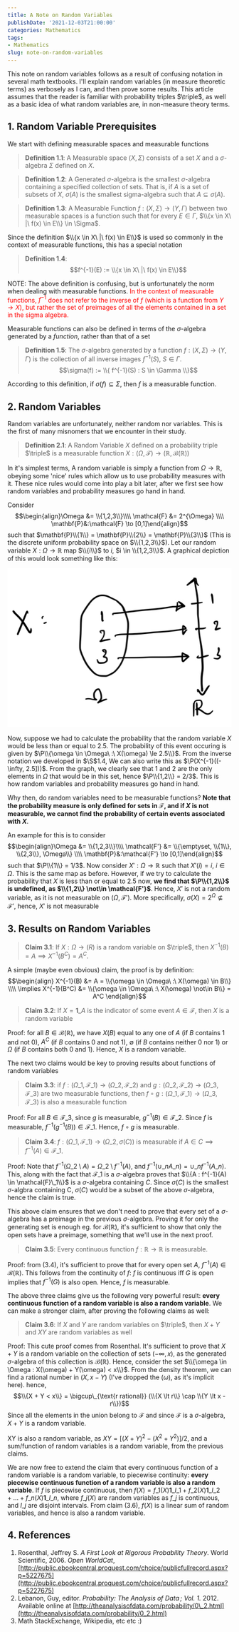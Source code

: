 ```yaml
---
title: A Note on Random Variables
publishDate: '2021-12-03T21:00:00'
categories: Mathematics
tags:
- Mathematics
slug: note-on-random-variables
---
```


$\newcommand{\triple}{(\Omega, \mathcal{F}, \mathbf{P})}$$\newcommand{\P}{\mathbf{P}}$
This note on random variables follows as a result of confusing notation in several math textbooks. I'll explain random variables (in measure theoretic terms) as verbosely as I can, and then prove some results. This article assumes that the reader is familiar with probability triples $\triple$, as well as a basic idea of what random variables are, in non-measure theory terms.

## 1. Random Variable Prerequisites
We start with defining measurable spaces and measurable functions 

> **Definition 1.1**: A Measurable space $(X,\Sigma)$ consists of a set $X$ and a $\sigma$-algebra $\Sigma$ defined on $X$.

> **Definition 1.2**: A Generated $\sigma$-algebra is the smallest $\sigma$-algebra containing a specified collection of sets. That is, if $A$ is a set of subsets of $X$, $\sigma(A)$ is the smallest sigma-algebra such that $A \subseteq \sigma(A)$. 

> **Definition 1.3**: A Measurable Function $f: (X,\Sigma) \to (Y,\Gamma)$ between two measurable spaces is a function such that for every $E \in \Gamma$, $\\{x \in X\ |\ f(x) \in E\\} \in \Sigma$.

Since the definition $\\{x \in X\ |\ f(x) \in E\\}$ is used so commonly in the context of measurable functions, this has a special notation

> **Definition 1.4**: $$f^{-1}(E) := \\{x \in X\ |\ f(x) \in E\\}$$

NOTE: The above definition is confusing, but is unfortunately the norm when dealing with measurable functions. <span style="color: red;">In the context of measurable functions, $f^{-1}$ does not refer to the inverse of $f$ (which is a function from $Y \to X$), but rather the set of preimages of all the elements contained in a set in the sigma algebra.</span>

Measurable functions can also be defined in terms of the $\sigma$-algebra generated by a _function_, rather than that of a set

> **Definition 1.5**: The $\sigma$-algebra generated by a function $f: (X,\Sigma) \to (Y, \Gamma)$ is the collection of all inverse images $f^{-1}(S),\ S \in \Gamma$. 
$$\sigma(f) := \\{ f^{-1}(S) : S \in \Gamma \\}$$

According to this definition, if $\sigma(f) \subseteq \Sigma$, then $f$ is a measurable function.

## 2. Random Variables

Random variables are unfortunately, neither random nor variables. This is the first of many misnomers that we encounter in their study. 

> **Definition 2.1**: A Random Variable $X$ defined on a probability triple $\triple$ is a measurable function $X : (\Omega, \mathcal{F}) \to (\mathbb{R}, \mathcal{B}(\mathbb{R}))$

In it's simplest terms, A random variable is simply a function from $\Omega \to \mathbb{R}$, obeying some 'nice' rules which allow us to use probability measures with it. These nice rules would come into play a bit later, after we first see how random variables and probability measures go hand in hand.

Consider $$\begin{align}\Omega &= \\{1,2,3\\}\\\\ \mathcal{F} &= 2^{\Omega} \\\\ \mathbf{P}&:\mathcal{F} \to [0,1]\end{align}$$ such that $\mathbf{P}\\{1\\} = \mathbf{P}\\{2\\} = \mathbf{P}\\{3\\}$ (This is the discrete uniform probability space on $\\{1,2,3\\}$). Let our random variable $X: \Omega \to \mathbb{R}$ map $\\{i\\}$ to $i$, $i \in \\{1,2,3\\}$. A graphical depiction of this would look something like this:

![X](res/rv_x.jpeg)

Now, suppose we had to calculate the probability that the random variable $X$ would be less than or equal to $2.5$. The probability of this event occuring is given by $\P\\{\omega \in \Omega\ :\ X(\omega) \le 2.5\\}$. From the inverse notation we developed in $\S$1.4, We can also write this as $\P(X^{-1}((-\infty, 2.5]))$. From the graph, we clearly see that $1$ and $2$ are the only elements in $\Omega$ that would be in this set, hence $\P\\{1,2\\} = 2/3$. This is how random variables and probability measures go hand in hand.

Why then, do random variables need to be measurable functions? **Note that the probability measure is only defined for sets in $\mathcal{F}$, and if $X$ is not measurable, we cannot find the probability of certain events associated with $X$**. 

An example for this is to consider $$\begin{align}\Omega &= \\{1,2,3\\}\\\\ \mathcal{F'} &= \\{\emptyset, \\{1\\}, \\{2,3\\}, \Omega\\} \\\\ \mathbf{P}&:\mathcal{F'} \to [0,1]\end{align}$$ such that $\P\\{1\\} = 1/3$. Now consider $X': \Omega \to \mathbb{R}$ such that $X'(i) = i,\ i \in \Omega$. This is the same map as before. However, if we try to calculate the probability that $X$ is less than or equal to 2.5 now, **we find that $\P\\{1,2\\}$ is undefined, as $\\{1,2\\} \not\in \mathcal{F'}$**. Hence, $X'$ is not a random variable, as it is not measurable on $(\Omega, \mathcal{F'})$. More specifically, $\sigma(X) = 2^\Omega \not\subseteq \mathcal{F'}$, hence, $X'$ is not measurable

## 3. Results on Random Variables

> **Claim 3.1**: If $X: \Omega \to \mathbb(R)$ is a random variable on $\triple$, then $X^{-1}(B) = A \implies X^{-1}(B^C) = A^C$. 

A simple (maybe even obvious) claim, the proof is by definition: $$\begin{align}
X^{-1}(B) &= A = \\{\omega \in \Omega\ :\ X(\omega) \in B\\} \\\\
\implies X^{-1}(B^C) &= \\{\omega \in \Omega\ :\ X(\omega) \not\in B\\} = A^C 
\end{align}$$

> **Claim 3.2**: If $X = \mathbf{1}\_A$ is the indicator of some event $A \in \mathcal{F}$, then $X$ is a random variable

Proof: for all $B \in \mathcal{B}(\mathbb{R})$, we have $X(B)$ equal to any one of $A$ (if $B$ contains 1 and not 0), $A^C$ (if $B$ contains 0 and not 1), $\emptyset$ (if $B$ contains neither 0 nor 1) or $\Omega$ (if $B$ contains both 0 and 1). Hence, $X$ is a random variable.

The next two claims would be key to proving results about functions of random variables

> **Claim 3.3**: if $f: (\Omega\_1, \mathcal{F}\_1) \to (\Omega\_2, \mathcal{F}\_2)$ and $g: (\Omega\_2, \mathcal{F}\_2) \to (\Omega\_3, \mathcal{F}\_3)$ are two measurable functions, then $f \circ g : (\Omega\_1, \mathcal{F}\_1) \to (\Omega\_3, \mathcal{F}\_3)$ is also a measurable function

Proof: For all $B \in \mathcal{F}\_3$, since $g$ is measurable, $g^{-1}(B) \in \mathcal{F}\_2$. Since $f$ is measurable, $f^{-1}(g^{-1}(B)) \in \mathcal{F}\_1$. Hence, $f\circ g$ is measurable.

> **Claim 3.4**: $f: (\Omega\_1, \mathcal{F}\_1) \to (\Omega\_2, \sigma(C))$ is measurable if $A \in C \implies f^{-1}(A) \in \mathcal{F}\_1$.

Proof: Note that $f^{-1}(\Omega\_2 \setminus A) = \Omega\_2 \setminus f^{-1}(A)$, and $f^{-1}(\cup\_n A\_n) = \cup\_n f^{-1}(A\_n)$. This, along with the fact that $\mathcal{F}\_1$ is a $\sigma$-algebra proves that $\\{A : f^{-1}(A) \in \mathcal{F}\_1\\}$ is a $\sigma$-algebra containing $C$. Since $\sigma(C)$ is the smallest $\sigma$-algbra containing C, $\sigma(C)$ would be a subset of the above $\sigma$-algebra, hence the claim is true.

This above claim ensures that we don't need to prove that every set of a $\sigma$-algebra has a preimage in the previous $\sigma$-algebra. Proving it for only the generating set is enough eg. for $\mathcal{B}(\mathbb{R})$, it's sufficient to show that only the open sets have a preimage, something that we'll use in the next proof.

> **Claim 3.5**: Every continuous function $f: \mathbb{R} \to \mathbb{R}$ is measurable.

Proof: from (3.4), it's sufficient to prove that for every open set $A$, $f^{-1}(A) \in \mathcal{B}(\mathbb{R})$. This follows from the continuity of $f$: $f$ is continuous iff $G$ is open implies that $f^{-1}(G)$ is also open. Hence, $f$ is measurable.

The above three claims give us the following very powerful result: **every continuous function of a random variable is also a random variable**. We can make a stronger claim, after proving the following claims as well:

> **Claim 3.6**: If $X$ and $Y$ are random variables on $\triple$, then $X+Y$ and $XY$ are random variables as well

Proof: This cute proof comes from Rosenthal. It's sufficient to prove that $X+Y$ is a random variable on the collection of sets $(-\infty, x)$, as the generated $\sigma$-algebra of this collection is $\mathcal{B}(\mathbb{R})$. Hence, consider the set $\\{\omega \in \Omega : X(\omega) + Y(\omega) < x\\}$. From the density theorem, we can find a rational number in $(X, x-Y)$ (I've dropped the $(\omega)$, as it's implicit here). hence, $$\\{X + Y < x\\} = \bigcup\_{\text{r rational}} (\\{X \lt r\\} \cap \\{Y \lt x - r\\})$$ Since all the elements in the union belong to $\mathcal{F}$ and since $\mathcal{F}$ is a $\sigma$-algebra, $X+Y$ is a random variable.

XY is also a random variable, as $XY = [(X+Y)^2 - (X^2+Y^2)]/2$, and a sum/function of random variables is a random variable, from the previous claims.

We are now free to extend the claim that every continuous function of a random variable is a random variable, to piecewise continuity: **every piecewise continuous function of a random variable is also a random variable**. If $f$ is piecewise continuous, then $f(X) = f\_1(X) \mathbf{1}\_{I\_1} + f\_2(X) \mathbf{1}\_{I\_2} + \ldots + f\_n(X) \mathbf{1}\_{I\_n}$, where $f\_j(X)$ are random variables as $f\_j$ is continuous, and $I\_j$ are disjoint intervals. From claim (3.6), $f(X)$ is a linear sum of random variables, and hence is also a random variable.

## 4. References

1. Rosenthal, Jeffrey S. *A First Look at Rigorous Probability Theory*. World Scientific, 2006. *Open WorldCat*, [http://public.ebookcentral.proquest.com/choice/publicfullrecord.aspx?p=5227675](http://public.ebookcentral.proquest.com/choice/publicfullrecord.aspx?p=5227675)
2. Lebanon, Guy, editor. *Probability: The Analysis of Data ; Vol. 1.* 2012. Available online at [http://theanalysisofdata.com/probability/0\_2.html](http://theanalysisofdata.com/probability/0_2.html)
3. Math StackExchange, Wikipedia, etc etc :)
